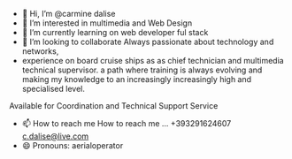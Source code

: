 - 👋 Hi, I’m @carmine dalise
- 👀 I’m interested in multimedia and Web Design 
- 🌱 I’m currently learning on web developer ful stack 
- 💞️ I’m looking to collaborate Always passionate about technology and networks,
- experience on board cruise ships as
 as chief technician and multimedia technical supervisor.
 a path where training is always evolving and making
 my knowledge to an increasingly
 increasingly high and specialised level.

 Available for Coordination and Technical Support Service
- 📫 How to reach me  How to reach me ... +393291624607 
c.dalise@live.com
- 😄 Pronouns: aerialoperator
  

<!---
carmine79 is a ✨ special ✨ repository because its `README.md` (this file) appears on your GitHub profile.
You can click the Preview link to take a look at your changes.
--->
